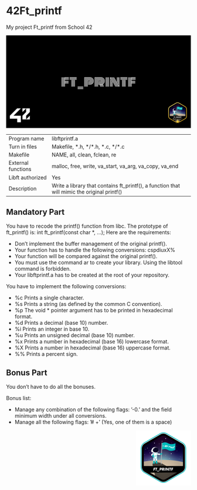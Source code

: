# 42Ft_printf
My project Ft_printf from School 42

![42Ft_printf-cover](cover-ft_printf-bonus.png)

<table>
  <tr><td>Program name</td><td>libftprintf.a</td></tr>
  <tr><td>Turn in files</td><td>Makefile, *.h, */*.h, *.c, */*.c</td></tr>
  <tr><td>Makefile</td><td>NAME, all, clean, fclean, re</td></tr>
  <tr><td>External functions</td><td>malloc, free, write, va_start, va_arg, va_copy, va_end</td></tr>
  <tr><td>Libft authorized</td><td>Yes</td></tr>
  <tr><td>Description</td><td>Write a library that contains ft_printf(), a function that will mimic the original printf()</td></tr>
</table>

## Mandatory Part

You have to recode the printf() function from libc.
The prototype of ft_printf() is:
int ft_printf(const char *, ...);
Here are the requirements:
* Don’t implement the buffer management of the original printf().
* Your function has to handle the following conversions: cspdiuxX%
* Your function will be compared against the original printf().
* You must use the command ar to create your library. Using the libtool command is forbidden.
* Your libftprintf.a has to be created at the root of your repository.

You have to implement the following conversions:
* %c Prints a single character.
* %s Prints a string (as defined by the common C convention).
* %p The void * pointer argument has to be printed in hexadecimal format.
* %d Prints a decimal (base 10) number.
* %i Prints an integer in base 10.
* %u Prints an unsigned decimal (base 10) number.
* %x Prints a number in hexadecimal (base 16) lowercase format.
* %X Prints a number in hexadecimal (base 16) uppercase format.
* %% Prints a percent sign.

## Bonus Part

You don’t have to do all the bonuses.

Bonus list:
* Manage any combination of the following flags: ’-0.’ and the field minimum width under all conversions.
* Manage all the following flags: ’# +’ (Yes, one of them is a space)

<img align="right" src="ft_printfe.png">
